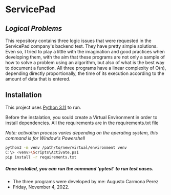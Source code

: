 # ServicePad
## _Logical Problems_

This repository contains three logic issues that were requested in the ServicePad company's backend test. They have pretty simple solutions. Even so, I tried to play a little with the imagination and good practices when developing them, with the aim that these programs are not only a sample of how to solve a problem using an algorithm, but also of what is the best way to document a function.
All three programs have a linear complexity of O(n), depending directly proportionally, the time of its execution according to the amount of data that is entered.

## Installation

This project uses [Python 3.11](https://www.python.org/downloads/) to run.

Before the instalation, you sould create a Virtual Environment in order to install dependencies.
All the requirements are in the requirements.txt file

*Note: activation process varies depending on the operating system, this command is for Window's Powershell*

```sh
python3 -m venv /path/to/new/virtual/environment venv
C:\> <venv>\Scripts\Activate.ps1
pip install -r requirements.txt
```

##### Once installed, you can run the command 'pytest' to run test cases.

- The three programs were developed by me: Augusto Carmona Perez
- Friday, November 4, 2022.
